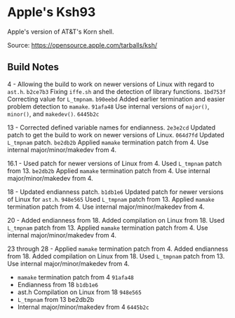 Apple's Ksh93
=============

Apple's version of AT&T's Korn shell.

Source: https://opensource.apple.com/tarballs/ksh/


Build Notes
-----------

4 - Allowing the build to work on newer versions of Linux with regard to `ast.h`. `b2ce7b3` Fixing `iffe.sh` and the detection of library functions. `1bd753f` Correcting value for `L_tmpnam`. `b90eebd` Added earlier termination and easier problem detection to `mamake`. `91afa48` Use internal versions of `major()`, `minor()`, and `makedev()`. `6445b2c`

13 - Corrected defined variable names for endianness. `2e3e2cd` Updated patch to get the build to work on newer versions of Linux. `064d7fd` Updated `L_tmpnam` patch. `be2db2b` Applied `mamake` termination patch from 4. Use internal major/minor/makedev from 4.

16.1 - Used patch for newer versions of Linux from 4. Used `L_tmpnam` patch from 13. `be2db2b` Applied `mamake` termination patch from 4. Use internal major/minor/makedev from 4.

18 - Updated endianness patch. `b1db1e6` Updated patch for newer versions of Linux for `ast.h`. `948e565` Used `L_tmpnam` patch from 13. Applied `mamake` termination patch from 4. Use internal major/minor/makedev from 4.

20 - Added endianness from 18. Added compilation on Linux from 18. Used `L_tmpnam` patch from 13. Applied `mamake` termination patch from 4. Use internal major/minor/makedev from 4.

23 through 28 - Applied `mamake` termination patch from 4. Added endianness from 18. Added compilation on Linux from 18. Used `L_tmpnam` patch from 13. Use internal major/minor/makedev from 4.

* `mamake` termination patch from 4 `91afa48`
* Endianness from 18 `b1db1e6`
* ast.h Compilation on Linux from 18 `948e565`
* `L_tmpnam` from 13 be2db2b
* Internal major/minor/makedev from 4 `6445b2c`

